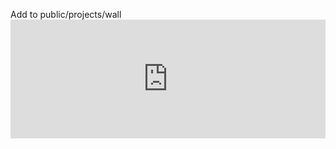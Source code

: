 Add to public/projects/wall
    <iframe src="https://store.steampowered.com/widget/3730460?utmsource=personal-site" frameborder="0" color-scheme="light dark" width="100%" height="190"></iframe>

